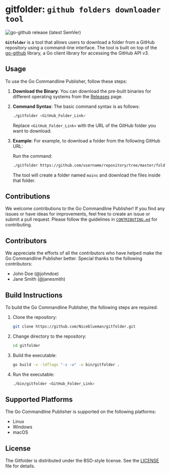 # gitfolder: ```github folders downloader tool```

![go-github release (latest SemVer)](https://img.shields.io/github/v/release/Niceblueman/gitfolder?sort=semver)

**`Gitfolder`** is a tool that allows users to download a folder from a GitHub repository using a command-line interface. The tool is built on top of the [go-github](https://pkg.go.dev/github.com/google/go-github/v53/github) library, a Go client library for accessing the GitHub API v3.

## Usage

To use the Go Commandline Publisher, follow these steps:

1. **Download the Binary**: You can download the pre-built binaries for different operating systems from the [Releases](https://github.com/Niceblueman/gitfolder/releases) page.

2. **Command Syntax**: The basic command syntax is as follows:

   ```bash
   ./gitfolder <GitHub_Folder_Link>
   ```

   Replace `<GitHub_Folder_Link>` with the URL of the GitHub folder you want to download.

3. **Example**: For example, to download a folder from the following GitHub URL:

   Run the command:

   ```bash
   ./gitfolder https://github.com/username/repository/tree/master/folder/[targeted_folder]
   ```

   The tool will create a folder named `mains` and download the files inside that folder.

## Contributions

We welcome contributions to the Go Commandline Publisher! If you find any issues or have ideas for improvements, feel free to create an issue or submit a pull request. Please follow the guidelines in [`CONTRIBUTING.md`](CONTRIBUTING.md) for contributing.

## Contributors

We appreciate the efforts of all the contributors who have helped make the Go Commandline Publisher better. Special thanks to the following contributors:

- John Doe (@johndoe)
- Jane Smith (@janesmith)

## Build Instructions

To build the Go Commandline Publisher, the following steps are required:

1. Clone the repository:

   ```bash
   git clone https://github.com/Niceblueman/gitfolder.git
   ```

2. Change directory to the repository:

   ```bash
   cd gitfolder
   ```

3. Build the executable:

   ```bash
   go build -v -ldflags "-s -w" -o bin/gitfolder .
   ```

4. Run the executable:

   ```bash
   ./bin/gitfolder <GitHub_Folder_Link>
   ```

## Supported Platforms

The Go Commandline Publisher is supported on the following platforms:

- Linux
- Windows
- macOS

## License

The Gitfolder is distributed under the BSD-style license. See the [LICENSE](./LICENSE) file for details.